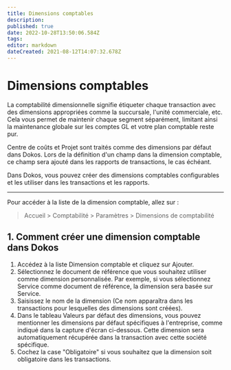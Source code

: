 ```yaml
---
title: Dimensions comptables
description: 
published: true
date: 2022-10-28T13:50:06.584Z
tags: 
editor: markdown
dateCreated: 2021-08-12T14:07:32.678Z
---
```


# Dimensions comptables

La comptabilité dimensionnelle signifie étiqueter chaque transaction avec des dimensions appropriées comme la succursale, l'unité commerciale, etc. Cela vous permet de maintenir chaque segment séparément, limitant ainsi la maintenance globale sur les comptes GL et votre plan comptable reste pur.

Centre de coûts et Projet sont traités comme des dimensions par défaut dans Dokos. Lors de la définition d'un champ dans la dimension comptable, ce champ sera ajouté dans les rapports de transactions, le cas échéant.

Dans Dokos, vous pouvez créer des dimensions comptables configurables et les utiliser dans les transactions et les rapports.

---

Pour accéder à la liste de la dimension comptable, allez sur :

> Accueil > Comptabilité > Paramètres > Dimensions de comptabilité

## 1. Comment créer une dimension comptable dans Dokos

1. Accédez à la liste Dimension comptable et cliquez sur Ajouter.
2. Sélectionnez le document de référence que vous souhaitez utiliser comme dimension personnalisée. Par exemple, si vous sélectionnez Service comme document de référence, la dimension sera basée sur Service.
3. Saisissez le nom de la dimension (Ce nom apparaîtra dans les transactions pour lesquelles des dimensions sont créées).
4. Dans le tableau Valeurs par défaut des dimensions, vous pouvez mentionner les dimensions par défaut spécifiques à l'entreprise, comme indiqué dans la capture d'écran ci-dessous. Cette dimension sera automatiquement récupérée dans la transaction avec cette société spécifique.
5. Cochez la case "Obligatoire" si vous souhaitez que la dimension soit obligatoire dans les transactions.
